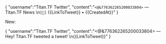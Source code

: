 
{ "username":"Titan.TF Twitter", "content":"`<@&776362265200033804>` — Titan.TF News \n`[📡]` {{LinkToTweet}} • {{CreatedAt}}" }

New:

{ "username":"Titan.TF Twitter", "content":"<@&776362265200033804> — Hey! Titan.TF tweeted a tweet! \n{{LinkToTweet}}" }
